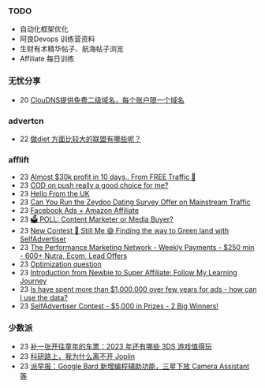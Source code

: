 ### TODO
-  自动化框架优化
-  阿良Devops 训练营资料
-  生财有术精华帖子、航海帖子浏览
-  Affiliate 每日训练

### 无忧分享
<!-- ruyo:START -->
-  20 [ClouDNS提供免费二级域名，每个账户限一个域名](https://51.ruyo.net/18345.html)<!-- ruyo:END -->

### advertcn
<!-- advertcn:START -->
-  22 [做diet 方面比较大的联盟有哪些呢？](https://www.advertcn.com/forum.php?mod=viewthread&tid=110045)<!-- advertcn:END -->

### afflift
<!-- afflift:START -->
-  23 [Almost $30k profit in 10 days.. From FREE Traffic 🚀](https://afflift.com/f/threads/almost-30k-profit-in-10-days-from-free-traffic-%F0%9F%9A%80.9922/)
-  23 [COD on push really a good choice for me?](https://afflift.com/f/threads/cod-on-push-really-a-good-choice-for-me.10741/)
-  23 [Hello From the UK](https://afflift.com/f/threads/hello-from-the-uk.10580/)
-  23 [Can You Run the Zeydoo Dating Survey Offer on Mainstream Traffic](https://afflift.com/f/threads/can-you-run-the-zeydoo-dating-survey-offer-on-mainstream-traffic.10800/)
-  23 [Facebook Ads + Amazon Affiliate](https://afflift.com/f/threads/facebook-ads-amazon-affiliate.10802/)
-  23 [🗳️ POLL: Content Marketer or Media Buyer?](https://afflift.com/f/threads/%F0%9F%97%B3%EF%B8%8F-poll-content-marketer-or-media-buyer.10777/)
-  23 [New Contest 🚀 Still Me 😅 Finding the way to Green land with SelfAdvertiser](https://afflift.com/f/threads/new-contest-%F0%9F%9A%80-still-me-%F0%9F%98%85-finding-the-way-to-green-land-with-selfadvertiser.10663/)
-  23 [The Performance Marketing Network - Weekly Payments - $250 min - 600+ Nutra, Ecom, Lead Offers](https://afflift.com/f/threads/the-performance-marketing-network-weekly-payments-250-min-600-nutra-ecom-lead-offers.10534/)
-  23 [Optimization question](https://afflift.com/f/threads/optimization-question.10747/)
-  23 [Introduction from Newbie to Super Affiliate: Follow My Learning Journey](https://afflift.com/f/threads/introduction-from-newbie-to-super-affiliate-follow-my-learning-journey.10801/)
-  23 [Is have spent more than $1,000,000 over few years for ads - how can I use the data?](https://afflift.com/f/threads/is-have-spent-more-than-1-000-000-over-few-years-for-ads-how-can-i-use-the-data.10792/)
-  23 [SelfAdvertiser Contest - $5,000 in Prizes - 2 Big Winners!](https://afflift.com/f/threads/selfadvertiser-contest-5-000-in-prizes-2-big-winners.10651/)<!-- afflift:END -->

### 少数派
<!-- sspai:START -->
-  23 [补一张开往童年的车票：2023 年还有哪些 3DS 游戏值得玩](https://sspai.com/post/79420)
-  23 [科研路上，我为什么离不开 Joplin](https://sspai.com/post/77020)
-  23 [派早报：Google Bard 新增编程辅助功能，三星下放 Camera Assistant 等](https://sspai.com/post/79416)<!-- sspai:END -->
